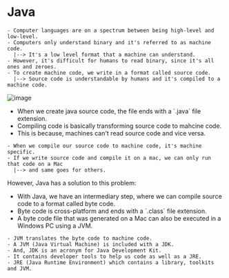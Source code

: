 # Java

```
- Computer languages are on a spectrum between being high-level and low-level.
- Computers only understand binary and it's referred to as machine code.
  |--> It's a low level format that a machine can understand.
- However, it's difficult for humans to read binary, since it's all ones and zeroes.
- To create machine code, we write in a format called source code.
  |--> Source code is understandable by humans and it's compiled to a machine code.
```

![image](https://github.com/akarsh0913/Perpetual-Autodidacticism/assets/134067749/2fa7893d-a769-4616-967f-6d6d3d969dff)

<ul>
<li>When we create java source code, the file ends with a `.java` file extension.</li>
<li>Compiling code is basically transforming source code to mahcine code.</li>
<li>This is because, machines can't read source code and vice versa.</li>
</ul>

```
- When we compile our source code to machine code, it's machine specific.
- If we write source code and compile it on a mac, we can only run that code on a Mac 
  |--> and same goes for others.
```

However, Java has a solution to this problem:
<ul>
<li>With Java, we have an intermediary step, where we can compile source code to a format called byte code.</li>
<li>Byte code is cross-platform and ends with a `.class` file extension.</li>
<li>A byte code file that was generated on a Mac can also be executed in a Windows PC using a JVM.</li>
</ul>

```
- JVM translates the byte code to machine code.
- A JVM (Java Virtual Machine) is included with a JDK.
- And, JDK is an acronym for Java Development Kit.
- It contains developer tools to help us code as well as a JRE.
- JRE (Java Runtime Environment) which contains a library, toolkits and JVM.
```
